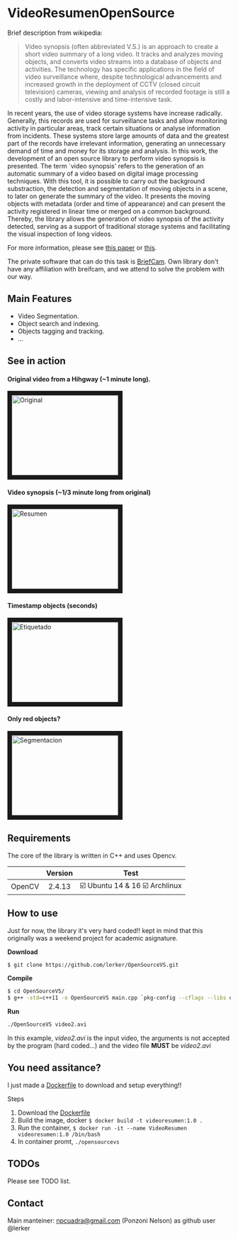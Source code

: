 VideoResumenOpenSource
======================

Brief description from wikipedia:

> Video synopsis (often abbreviated V.S.) is an approach to create a short video summary of a long video. It tracks and analyzes moving objects, and converts video streams into a database of objects and activities. The technology has specific applications in the field of video surveillance where, despite technological advancements and increased growth in the deployment of CCTV (closed circuit television) cameras, viewing and analysis of recorded footage is still a costly and labor-intensive and time-intensive task.


In recent years, the use of video storage systems have increase radically. Generally, this records are used for surveillance tasks and allow monitoring activity in particular areas, track certain situations or analyse information from incidents. These systems store large amounts of data and the greatest part of the records have irrelevant information, generating an unnecessary demand of time and money for its storage and analysis. In this work, the development of an open source library to perform video synopsis is presented. The term `video synopsis' refers to the generation of an automatic summary of a video based on digital image processing techniques. With this tool, it is possible to carry out the background substraction, the detection and segmentation of moving objects in a scene, to later on generate the summary of the video. It presents the moving objects with metadata (order and time of appearance) and can present the activity registered in linear time or merged on a common background. Thereby, the library allows the generation of video synopsis of the activity detected, serving as a support of traditional storage systems and facilitating the visual inspection of long videos.

For more information, please see [this paper](http://ieeexplore.ieee.org/document/7497179/) or [this](https://github.com/lerker/OpenSourceVS/blob/master/docs/videoSinopsis_RPIC.pdf).

The private software that can do this task is [BriefCam](http://briefcam.com/). Own library don't have any affiliation with breifcam, and we attend to solve the problem with our way.

Main Features
-------------
+ Video Segmentation.
+ Object search and indexing.
+ Objects tagging and tracking.
+ ...

See in action
-------------

#### Original video from a Hihgway (~1 minute long).

<a href="http://www.youtube.com/watch?feature=player_embedded&v=zlaF0tBaOdM
" target="_blank"><img src="http://img.youtube.com/vi/zlaF0tBaOdM/0.jpg" 
alt="Original" width="240" height="180" border="10" /></a>

#### Video synopsis (~1/3 minute long from original)

<a href="http://www.youtube.com/watch?feature=player_embedded&v=Ljl-CqRivlA
" target="_blank"><img src="http://img.youtube.com/vi/Ljl-CqRivlA/0.jpg" 
alt="Resumen" width="240" height="180" border="10" /></a>

#### Timestamp objects (seconds)

<a href="http://www.youtube.com/watch?feature=player_embedded&v=8vWycieuw8A
" target="_blank"><img src="http://img.youtube.com/vi/8vWycieuw8A/0.jpg" 
alt="Etiquetado" width="240" height="180" border="10" /></a>

#### Only red objects? 

<a href="http://www.youtube.com/watch?feature=player_embedded&v=1uWT4XMtCWY
" target="_blank"><img src="http://img.youtube.com/vi/1uWT4XMtCWY/0.jpg" 
alt="Segmentacion" width="240" height="180" border="10" /></a>

Requirements
------------

The core of the library is written in C++ and uses Opencv.


| 		        | Version       | Test  |
| :------------ |:-------------:| :----: |
| OpenCV	    | 2.4.13		| :ballot_box_with_check: Ubuntu 14 & 16  :ballot_box_with_check: Archlinux |


How to use
----------

Just for now, the library it's very hard coded!! kept in mind that this originally was a weekend project for academic asignature.

**Download**
```bash
$ git clone https://github.com/lerker/OpenSourceVS.git
```

**Compile**
```bash
$ cd OpenSourceVS/
$ g++ -std=c++11 -o OpenSourceVS main.cpp `pkg-config --cflags --libs opencv`
```

**Run**
```bash
./OpenSourceVS video2.avi
```

In this example, *video2.avi* is the input video, the arguments is not accepted by the program (hard coded...) and the video file **MUST** be _video2.avi_


You need assitance?
-------------------

I just made a [Dockerfile](https://docs.docker.com/engine/reference/builder/) to download and setup everything!!

Steps

1. Download the [Dockerfile](https://github.com/lerker/OpenSourceVS/blob/master/Dockerfile/Dockerfile)
2. Build the image, docker `$ docker build -t videoresumen:1.0 .`
3. Run the container, `$ docker run -it --name VideoResumen videoresumen:1.0 /bin/bash`
4. In container promt, `./opensourcevs`


TODOs
-----

Please see TODO list.

Contact
-------
Main manteiner: npcuadra@gmail.com (Ponzoni Nelson) as github user @lerker





